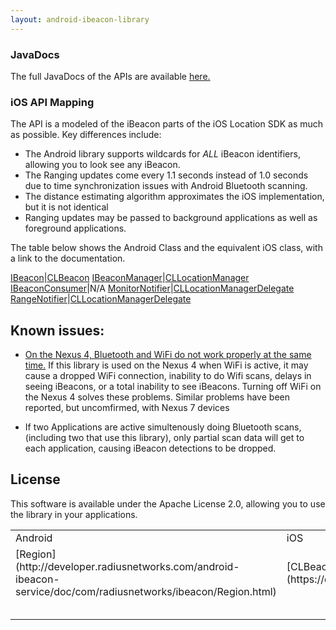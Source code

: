 ```yaml
---
layout: android-ibeacon-library
---
```


### JavaDocs

The full JavaDocs of the APIs are available [here.](http://developer.radiusnetworks.com/android-ibeacon-service/doc/)

### iOS API Mapping

The API is a modeled of the iBeacon parts of the iOS Location SDK as much as possible. Key differences include:

* The Android library supports wildcards for *ALL* iBeacon identifiers, allowing you to look see any iBeacon.
* The Ranging updates come every 1.1 seconds instead of 1.0 seconds due to time synchronization issues with Android Bluetooth scanning.
* The distance estimating algorithm approximates the iOS implementation, but it is not identical
* Ranging updates may be passed to background applications as well as foreground applications.

The table below shows the Android Class and the equivalent iOS class, with a link to the documentation.

<table>
  <tr>
    <td>Android</td>
    <td>iOS</td>
  </tr>
  <tr>
    <td>[Region](http://developer.radiusnetworks.com/android-ibeacon-service/doc/com/radiusnetworks/ibeacon/Region.html)</td>
    <td>[CLBeaconRegion](https://developer.apple.com/library/ios/documentation/CoreLocation/Reference/CLBeaconRegion_class/Reference/Reference.html)
</td>
  </tr>
  <tr>
    <td></td>
    <td></td>
  </tr>
  <tr>
    <td></td>
    <td></td>
  </tr>
  <tr>
    <td></td>
    <td></td>
  </tr>
  <tr>
    <td></td>
    <td></td>
  </tr>
  <tr>
    <td></td>
    <td></td>
  </tr>
  
[IBeacon](http://developer.radiusnetworks.com/android-ibeacon-service/doc/com/radiusnetworks/ibeacon/IBeacon.html)|[CLBeacon](https://developer.apple.com/library/ios/documentation/CoreLocation/Reference/CLBeacon_class/Reference/Reference.html)
[IBeaconManager](http://developer.radiusnetworks.com/android-ibeacon-service/doc/com/radiusnetworks/ibeacon/IBeaconManager.html)|[CLLocationManager](https://developer.apple.com/library/ios/documentation/CoreLocation/Reference/CLLocationManager_Class/CLLocationManager/CLLocationManager.html)
[IBeaconConsumer](http://developer.radiusnetworks.com/android-ibeacon-service/doc/com/radiusnetworks/ibeacon/IBeaconConsumer.html)|N/A 
[MonitorNotifier](http://developer.radiusnetworks.com/android-ibeacon-service/doc/com/radiusnetworks/ibeacon/MonitorNotifier.html)|[CLLocationManagerDelegate](https://developer.apple.com/library/ios/documentation/CoreLocation/Reference/CLLocationManagerDelegate_Protocol/CLLocationManagerDelegate/CLLocationManagerDelegate.html)
[RangeNotifier](http://developer.radiusnetworks.com/android-ibeacon-service/doc/com/radiusnetworks/ibeacon/RangeNotifier.html)|[CLLocationManagerDelegate](https://developer.apple.com/library/ios/documentation/CoreLocation/Reference/CLLocationManagerDelegate_Protocol/CLLocationManagerDelegate/CLLocationManagerDelegate.html)

## Known issues:

* [On the Nexus 4, Bluetooth and WiFi do not work properly at the same time.](https://code.google.com/p/android/issues/detail?id=41631)  If this library is used on the Nexus 4 when WiFi is active, it may cause a dropped WiFi connection, inability to do Wifi scans, delays in seeing iBeacons, or a total inability to see iBeacons.  Turning off WiFi on the Nexus 4 solves these problems.  Similar problems have been reported, but uncomfirmed, with Nexus 7 devices

* If two Applications are active simultenously doing Bluetooth scans, (including two that use this library), only partial scan data will get to each application, causing iBeacon detections to be dropped.

## License

This software is available under the Apache License 2.0, allowing you to use the library in your applications.

